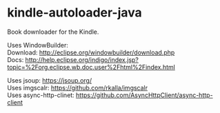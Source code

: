 # kindle-autoloader-java
Book downloader for the Kindle.

Uses WindowBuilder:  
Download: http://eclipse.org/windowbuilder/download.php  
Docs: http://help.eclipse.org/indigo/index.jsp?topic=%2Forg.eclipse.wb.doc.user%2Fhtml%2Findex.html


Uses jsoup: https://jsoup.org/  
Uses imgscalr: https://github.com/rkalla/imgscalr  
Uses async-http-clinet: https://github.com/AsyncHttpClient/async-http-client  
